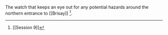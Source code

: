 The watch that keeps an eye out for any potential hazards around the northern entrance to [[Brisay]] [^1].

[^1]: [[Session 9]]